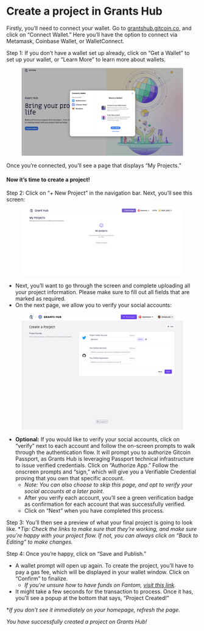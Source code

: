 # Create a project in Grants Hub

Firstly, you’ll need to connect your wallet. Go to [grantshub.gitcoin.co](https://grantshub.gitcoin.co/), and click on “Connect Wallet.” Here you’ll have the option to connect via Metamask, Coinbase Wallet, or WalletConnect.

Step 1: If you don’t have a wallet set up already, click on “Get a Wallet” to set up your wallet, or “Learn More” to learn more about wallets.

<figure><img src="../.gitbook/assets/Screenshot 2022-10-27 at 17.38.41.png" alt=""><figcaption></figcaption></figure>

Once you’re connected, you’ll see a page that displays “My Projects.”

#### Now it’s time to create a project!

Step 2: Click on “+ New Project” in the navigation bar. Next, you’ll see this screen:

<figure><img src="../.gitbook/assets/Screenshot 2022-10-27 at 17.40.14.png" alt=""><figcaption></figcaption></figure>

* Next, you’ll want to go through the screen and complete uploading all your project information. Please make sure to fill out all fields that are marked as required.
* On the next page, we allow you to verify your social accounts:

<figure><img src="../.gitbook/assets/Screen Shot 2022-10-25 at 10.19.18 AM.png" alt=""><figcaption></figcaption></figure>

* **Optional:** If you would like to verify your social accounts, click on “verify” next to each account and follow the on-screen prompts to walk through the authentication flow. It will prompt you to authorize Gitcoin Passport, as Grants Hub is leveraging Passport technical infrastructure to issue verified credentials. Click on “Authorize App.” Follow the onscreen prompts and “sign,” which will give you a Verifiable Credential proving that you own that specific account.
  * _Note: You can also choose to skip this page, and opt to verify your social accounts at a later point._
  * After you verify each account, you’ll see a green verification badge as confirmation for each account that was successfully verified.
  * Click on “Next” when you have completed this process.

Step 3: You’ll then see a preview of what your final project is going to look like. \*_Tip: Check the links to make sure that they’re working, and make sure you’re happy with your project flow. If not, you can always click on “Back to Editing” to make changes._

Step 4: Once you’re happy, click on “Save and Publish.”

* A wallet prompt will open up again. To create the project, you’ll have to pay a gas fee, which will be displayed in your wallet window. Click on “Confirm” to finalize.
  * _If you’re unsure how to have funds on Fantom,_ [_visit this link_](https://fantom.foundation/how-to-use-fantom-wallet/)_._
* It might take a few seconds for the transaction to process. Once it has, you’ll see a popup at the bottom that says, “Project Created!”

\*_If you don’t see it immediately on your homepage, refresh the page._

_You have successfully created a project on Grants Hub!_
